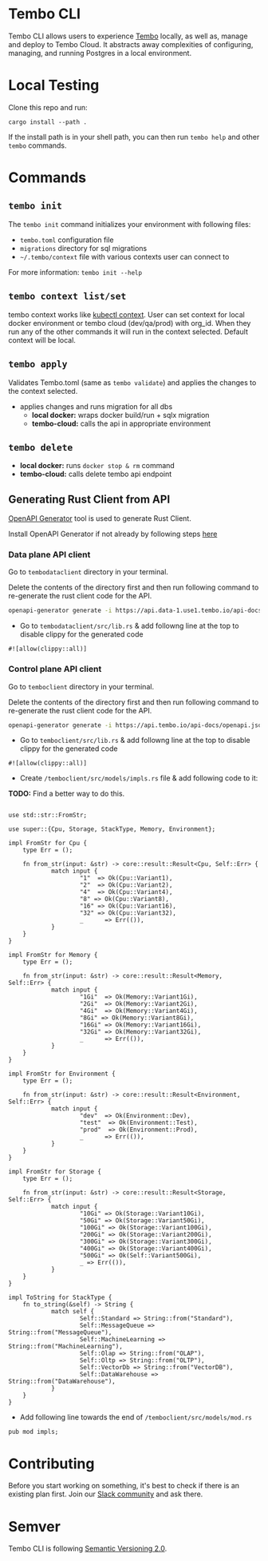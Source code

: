 # Tembo CLI

Tembo CLI allows users to experience [Tembo](https://tembo.io) locally, as well as, 
manage and deploy to Tembo Cloud. It abstracts away complexities of configuring, 
managing, and running Postgres in a local environment. 

# Local Testing

Clone this repo and run:

`cargo install --path .`

If the install path is in your shell path, you can then run `tembo help` and other `tembo` commands.

# Commands

## `tembo init`

The `tembo init` command initializes your environment with following files:

* `tembo.toml` configuration file
* `migrations` directory for sql migrations
* `~/.tembo/context` file with various contexts user can connect to

For more information: `tembo init --help`

## `tembo context list/set`

tembo context works like [kubectl context](https://www.notion.so/abee0b15119343e4947692feb740e892?pvs=21). User can set context for local docker environment or tembo cloud (dev/qa/prod) with org_id. When they run any of the other commands it will run in the context selected. Default context will be local.

## `tembo apply`

Validates Tembo.toml (same as `tembo validate`) and applies the changes to the context selected.

* applies changes and runs migration for all dbs
    * **local docker:** wraps docker build/run + sqlx migration
    * **tembo-cloud:** calls the api in appropriate environment

## `tembo delete`

- **local docker:** runs `docker stop & rm` command
- **tembo-cloud:** calls delete tembo api endpoint

## Generating Rust Client from API

[OpenAPI Generator](https://openapi-generator.tech/) tool is used to generate Rust Client.

Install OpenAPI Generator if not already by following steps [here](https://openapi-generator.tech/docs/installation)

### Data plane API client

Go to `tembodataclient` directory in your terminal.

Delete the contents of the directory first and then run following command to re-generate the rust client code for the API.

```bash
openapi-generator generate -i https://api.data-1.use1.tembo.io/api-docs/openapi.json  -g rust -o . --additional-properties=packageName=tembodataclient
```

* Go to `tembodataclient/src/lib.rs` & add followng line at the top to disable clippy for the generated code

```
#![allow(clippy::all)]
```

### Control plane API client

Go to `temboclient` directory in your terminal.

Delete the contents of the directory first and then run following command to re-generate the rust client code for the API.

```bash
openapi-generator generate -i https://api.tembo.io/api-docs/openapi.json  -g rust -o . --additional-properties=packageName=temboclient
```

* Go to `temboclient/src/lib.rs` & add followng line at the top to disable clippy for the generated code

```
#![allow(clippy::all)]
```

* Create `/temboclient/src/models/impls.rs` file & add following code to it:

**TODO:** Find a better way to do this.

```

use std::str::FromStr;

use super::{Cpu, Storage, StackType, Memory, Environment};

impl FromStr for Cpu {
	type Err = ();

	fn from_str(input: &str) -> core::result::Result<Cpu, Self::Err> {
			match input {
					"1"  => Ok(Cpu::Variant1),
					"2"  => Ok(Cpu::Variant2),
					"4"  => Ok(Cpu::Variant4),
					"8" => Ok(Cpu::Variant8),
					"16" => Ok(Cpu::Variant16),
					"32" => Ok(Cpu::Variant32),
					_      => Err(()),
			}
	}
}

impl FromStr for Memory {
	type Err = ();

	fn from_str(input: &str) -> core::result::Result<Memory, Self::Err> {
			match input {
					"1Gi"  => Ok(Memory::Variant1Gi),
					"2Gi"  => Ok(Memory::Variant2Gi),
					"4Gi"  => Ok(Memory::Variant4Gi),
					"8Gi" => Ok(Memory::Variant8Gi),
					"16Gi" => Ok(Memory::Variant16Gi),
					"32Gi" => Ok(Memory::Variant32Gi),
					_      => Err(()),
			}
	}
}

impl FromStr for Environment {
	type Err = ();

	fn from_str(input: &str) -> core::result::Result<Environment, Self::Err> {
			match input {
					"dev"  => Ok(Environment::Dev),
					"test"  => Ok(Environment::Test),
					"prod"  => Ok(Environment::Prod),
					_      => Err(()),
			}
	}
}

impl FromStr for Storage {
	type Err = ();

	fn from_str(input: &str) -> core::result::Result<Storage, Self::Err> {
			match input {
					"10Gi" => Ok(Storage::Variant10Gi),
					"50Gi" => Ok(Storage::Variant50Gi),
					"100Gi" => Ok(Storage::Variant100Gi),
					"200Gi" => Ok(Storage::Variant200Gi),
					"300Gi" => Ok(Storage::Variant300Gi),
					"400Gi" => Ok(Storage::Variant400Gi),
					"500Gi" => Ok(Self::Variant500Gi),
					_ => Err(()),
			}
	}
}

impl ToString for StackType {
	fn to_string(&self) -> String {
			match self {
					Self::Standard => String::from("Standard"),
					Self::MessageQueue => String::from("MessageQueue"),
					Self::MachineLearning => String::from("MachineLearning"),
					Self::Olap => String::from("OLAP"),
					Self::Oltp => String::from("OLTP"),
					Self::VectorDb => String::from("VectorDB"),
					Self::DataWarehouse => String::from("DataWarehouse"),
			}
	}
}
```

* Add following line towards the end of `/temboclient/src/models/mod.rs`

```
pub mod impls;
```

# Contributing

Before you start working on something, it's best to check if there is an existing plan 
first. Join our [Slack community](https://join.slack.com/t/trunk-crew/shared_invite/zt-1yiafma92-hFHq2xAN0ukjg_2AsOVvfg) and ask there.

# Semver

Tembo CLI is following [Semantic Versioning 2.0](https://semver.org/).
